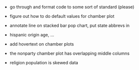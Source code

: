 - go through and format code to some sort of standard (please)

- figure out how to do default values for chamber plot

- annotate line on stacked bar pop chart, put state abbrevs in

- hispanic origin age, ...

- add hovertext on chamber plots

- the nonparty chamber plot has overlapping middle columns

- religion population is skewed data